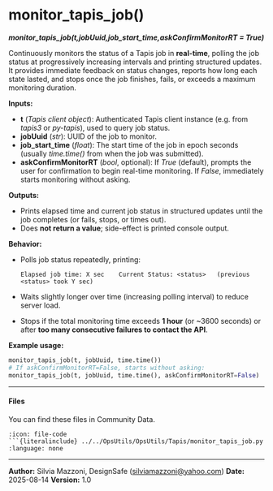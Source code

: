# monitor_tapis_job()
***monitor_tapis_job(t,jobUuid,job_start_time,askConfirmMonitorRT = True)***

Continuously monitors the status of a Tapis job in **real-time**, polling the job status at progressively increasing intervals and printing structured updates.
It provides immediate feedback on status changes, reports how long each state lasted, and stops once the job finishes, fails, or exceeds a maximum monitoring duration.

**Inputs:**

* **t** (*Tapis client object*):
  Authenticated Tapis client instance (e.g. from *tapis3* or *py-tapis*), used to query job status.
* **jobUuid** (*str*):
  UUID of the job to monitor.
* **job_start_time** (*float*):
  The start time of the job in epoch seconds (usually *time.time()* from when the job was submitted).
* **askConfirmMonitorRT** (*bool*, optional):
  If *True* (default), prompts the user for confirmation to begin real-time monitoring.
  If *False*, immediately starts monitoring without asking.

**Outputs:**

* Prints elapsed time and current job status in structured updates until the job completes (or fails, stops, or times out).
* Does **not return a value**; side-effect is printed console output.

**Behavior:**

* Polls job status repeatedly, printing:

  ```
  Elapsed job time: X sec    Current Status: <status>   (previous <status> took Y sec)
  ```
* Waits slightly longer over time (increasing polling interval) to reduce server load.
* Stops if the total monitoring time exceeds **1 hour** (or \~3600 seconds) or after **too many consecutive failures to contact the API**.

**Example usage:**

```python
monitor_tapis_job(t, jobUuid, time.time())
# If askConfirmMonitorRT=False, starts without asking:
monitor_tapis_job(t, jobUuid, time.time(), askConfirmMonitorRT=False)
```

---

#### Files
You can find these files in Community Data.

```{dropdown} monitor_tapis_job.py
:icon: file-code
```{literalinclude} ../../OpsUtils/OpsUtils/Tapis/monitor_tapis_job.py
:language: none
```


---

**Author:** Silvia Mazzoni, DesignSafe (silviamazzoni@yahoo.com)
**Date:** 2025-08-14
**Version:** 1.0